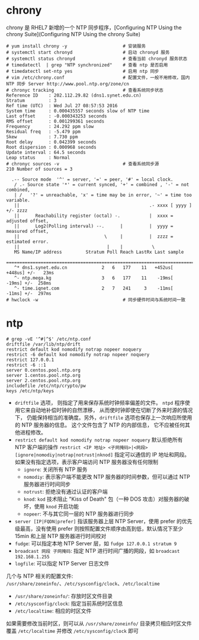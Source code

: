 # chrony

chrony 是 RHEL7 新增的一个 NTP 同步程序，[Configuring NTP Using the chrony Suite](Configuring NTP Using the chrony Suite)

```
# yum install chrony -y                     # 安装服务
# systemctl start chronyd                   # 启动 chronyd 服务
# systemctl status chronyd                  # 查看当前 chronyd 服务状态
# timedatectl  | grep "NTP synchronized"    # 查看 ntp 是否启用
# timedatectl set-ntp yes                   # 启用 ntp 同步
# vim /etc/chrony.conf                      # 配置文件，一般不用修改，国内 NTP 同步 Server http://www.pool.ntp.org/zone/cn
# chronyc tracking                          # 查看系统同步状态
Reference ID    : 202.112.29.82 (dns1.synet.edu.cn)
Stratum         : 3
Ref time (UTC)  : Wed Jul 27 08:57:53 2016
System time     : 0.000435557 seconds slow of NTP time
Last offset     : -0.000343253 seconds
RMS offset      : 0.001299361 seconds
Frequency       : 24.292 ppm slow
Residual freq   : -5.479 ppm
Skew            : 7.730 ppm
Root delay      : 0.042399 seconds
Root dispersion : 0.000968 seconds
Update interval : 64.5 seconds
Leap status     : Normal
# chronyc sources -v                        # 查看系统同步源
210 Number of sources = 3

  .-- Source mode  '^' = server, '=' = peer, '#' = local clock.
   / .- Source state '*' = current synced, '+' = combined , '-' = not combined,
   | /   '?' = unreachable, 'x' = time may be in error, '~' = time too variable.
   ||                                                 .- xxxx [ yyyy ] +/- zzzz
   ||      Reachability register (octal) -.           |  xxxx = adjusted offset,
   ||      Log2(Polling interval) --.      |          |  yyyy = measured offset,
   ||                                \     |          |  zzzz = estimated error.
   ||                                 |    |           \
   MS Name/IP address         Stratum Poll Reach LastRx Last sample
   ===============================================================================
   ^* dns1.synet.edu.cn             2   6   177    11   +452us[ +448us] +/-   23ms
   ^- ntp.mega.kg                   3   6   177    11    -19ms[  -19ms] +/-  258ms
   ^- time.iqnet.com                2   7   241     3    -11ms[  -11ms] +/-  297ms
# hwclock -w                                # 同步硬件时间与系统时间一致
```

# ntp

```
# grep -vE '^#|^$' /etc/ntp.conf
driftfile /var/lib/ntp/drift
restrict default kod nomodify notrap nopeer noquery
restrict -6 default kod nomodify notrap nopeer noquery
restrict 127.0.0.1
restrict -6 ::1
server 0.centos.pool.ntp.org
server 1.centos.pool.ntp.org
server 2.centos.pool.ntp.org
includefile /etc/ntp/crypto/pw
keys /etc/ntp/keys
```

* `driftfile` 选项， 则指定了用来保存系统时钟频率偏差的文件。 `ntpd` 程序使用它来自动地补偿时钟的自然漂移， 从而使时钟即使在切断了外来时源的情况下， 仍能保持相当的准确度。另外，`driftfile` 选项也保存上一次响应所使用的 NTP 服务器的信息。 这个文件包含了 NTP 的内部信息， 它不应被任何其他进程修改。
* `restrict default kod nomodify notrap nopeer noquery`  默认拒绝所有 NTP 客户端的操作 `restrict <IP 地址> <子网掩码>|<网段>[ignore|nomodiy|notrap|notrust|nknod]` 指定可以通信的 IP 地址和网段。如果没有指定选项，表示客户端访问 NTP 服务器没有任何限制
    * `ignore`:     关闭所有 NTP 服务
    * `nomodiy`:    表示客户端不能更改 NTP 服务器的时间参数，但可以通过 NTP 服务器进行时间同步
    * `notrust`:    拒绝没有通过认证的客户端
    * `knod`:       `kod` 技术阻止 "Kiss of Death" 包（一种 DOS 攻击）对服务器的破坏，使用 `knod` 开启功能
    * `nopeer`:     不与其它同一层的 NTP 服务器进行同步
* `server [IP|FQDN|prefer]` 指该服务器上层 NTP Server，使用 prefer 的优先级最高，没有使用 prefer 则按照配置文件顺序由高到低，默认情况下至少 15min 和上层 NTP 服务器进行时间校对
* `fudge`: 可以指定本地 NTP Server 层，如 `fudge 127.0.0.1 stratum 9`
* `broadcast 网段 子网掩码`: 指定 NTP 进行时间广播的网段，如 `broadcast 192.168.1.255`
* `logfile`: 可以指定 NTP Server 日志文件

几个与 NTP 相关的配置文件: `/usr/share/zoneinfo/`、`/etc/sysconfig/clock`、`/etc/localtime`

* `/usr/share/zoneinfo/`:  存放时区文件目录
* `/etc/sysconfig/clock`:  指定当前系统时区信息
* `/etc/localtime`:        相应的时区文件

如果需要修改当前时区，则可以从 `/usr/share/zoneinfo/` 目录拷贝相应时区文件覆盖 `/etc/localtime` 并修改 `/etc/sysconfig/clock` 即可
